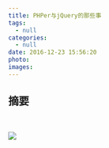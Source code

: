```yaml
---
title: PHPer与jQuery的那些事
tags:
  - null
categories:
  - null
date: 2016-12-23 15:56:20
photo:
images:
---
```

## 摘要
&ensp;&ensp;&ensp;&ensp;
&ensp;&ensp;&ensp;&ensp;
<!--more-->

<!-- HTML方式: 直接在 Markdown 文件中编写 HTML 来调用 -->
<!-- 其中 class="full-image" 是必须的 -->
<a href="http://img.hb.aicdn.com/2495276fbb11a92d56901a0766fb3b53f154b5041c889c-IwBZY3_fw658" target="_blank">
<img src="/image-url" class="full-image" />
</a>
